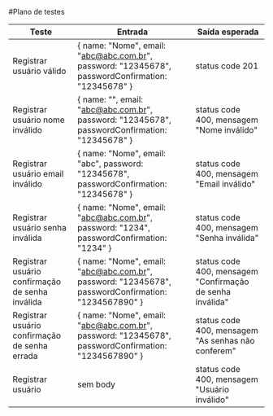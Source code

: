 #Plano de testes

| Teste       | Entrada | Saída esperada |
| ----------- | ---------- | ---------- | 
| Registrar usuário válido | { name: "Nome", email: "abc@abc.com.br", password: "12345678", passwordConfirmation: "12345678" } | status code 201 |
| Registrar usuário nome inválido | { name: "", email: "abc@abc.com.br", password: "12345678", passwordConfirmation: "12345678" } | status code 400, mensagem "Nome inválido" |
| Registrar usuário email inválido | { name: "Nome", email: "abc", password: "12345678", passwordConfirmation: "12345678" } | status code 400, mensagem "Email inválido" |
| Registrar usuário senha inválida | { name: "Nome", email: "abc@abc.com.br", password: "1234", passwordConfirmation: "1234" } | status code 400, mensagem "Senha inválida" |
| Registrar usuário confirmação de senha inválida | { name: "Nome", email: "abc@abc.com.br", password: "12345678", passwordConfirmation: "1234567890" } | status code 400, mensagem "Confirmação de senha inválida" |
| Registrar usuário confirmação de senha errada | { name: "Nome", email: "abc@abc.com.br", password: "12345678", passwordConfirmation: "1234567890" } | status code 400, mensagem "As senhas não conferem" |
| Registrar usuário | sem body | status code 400, mensagem "Usuário inválido" |
